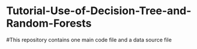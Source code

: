 # Tutorial-Use-of-Decision-Tree-and-Random-Forests

#This repository contains one main code file and a data source file
